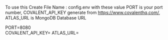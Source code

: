To use this Create File Name : config.env 
with these value PORT is your port number, COVALENT_API_KEY generate from https://www.covalenthq.com/, ATLAS_URL is MongoDB Database URL

PORT=8080   
COVALENT_API_KEY=
ATLAS_URL=
